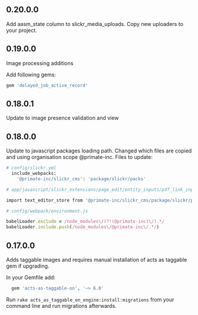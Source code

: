 ## 0.20.0.0
Add aasm_state column to slickr_media_uploads.
Copy new uploaders to your project.


## 0.19.0.0
Image processing additions

Add following gems:

```ruby
gem 'delayed_job_active_record'
```

## 0.18.0.1
Update to image presence validation and view

## 0.18.0.0

Update to javascript packages loading path. Changed which files are copied and using organisation scope @primate-inc.
Files to update:
```ruby
# config/slickr.yml
  include_webpacks:
    '@primate-inc/slickr_cms': 'package/slickr/packs'
```

```ruby
# app/javascript/slickr_extensions/page_edit/entity_inputs/pdf_link_input.jsx

import text_editor_store from '@primate-inc/slickr_cms/package/slickr/packs/slickr_text_area_editor.jsx';
```

```ruby
# config/webpack/environment.js

babelLoader.exclude = /node_modules\/(?!(@primate-inc)\/).*/
babelLoader.include.push(/node_modules\/@primate-inc\/.*/)
```
## 0.17.0.0

Adds taggable images and requires manual installation of acts as taggable gem if upgrading.

In your Gemfile add:

```ruby
  gem 'acts-as-taggable-on', '~> 6.0'
```

Run `rake acts_as_taggable_on_engine:install:migrations` from your command line and run migrations afterwards.
